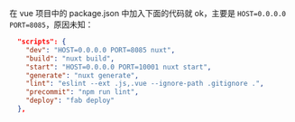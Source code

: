 在 vue 项目中的 package.json 中加入下面的代码就 ok，主要是 `HOST=0.0.0.0 PORT=8085`，原因未知：   

```json
  "scripts": {
    "dev": "HOST=0.0.0.0 PORT=8085 nuxt",
    "build": "nuxt build",
    "start": "HOST=0.0.0.0 PORT=10001 nuxt start",
    "generate": "nuxt generate",
    "lint": "eslint --ext .js,.vue --ignore-path .gitignore .",
    "precommit": "npm run lint",
    "deploy": "fab deploy"
  },
```